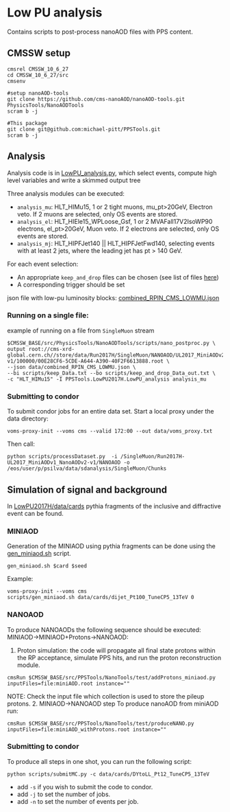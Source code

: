 # Low PU analysis

Contains scripts to post-process nanoAOD files with PPS content.

## CMSSW setup
```
cmsrel CMSSW_10_6_27
cd CMSSW_10_6_27/src
cmsenv

#setup nanoAOD-tools
git clone https://github.com/cms-nanoAOD/nanoAOD-tools.git PhysicsTools/NanoAODTools
scram b -j

#This package
git clone git@github.com:michael-pitt/PPSTools.git
scram b -j
```

## Analysis

Analysis code is in [LowPU_analysis.py](https://github.com/michael-pitt/PPSTools/blob/main/LowPU2017H/python/LowPU_analysis.py), which select events, compute high level variables and write a skimmed output tree

Three analysis modules can be executed:
- `analysis_mu`: HLT_HIMu15, 1 or 2 tight muons, mu_pt>20GeV, Electron veto. If 2 muons are selected, only OS events are stored.
- `analysis_el`: HLT_HIEle15_WPLoose_Gsf, 1 or 2 MVAFall17V2IsoWP90 electrons, el_pt>20GeV, Muon veto. If 2 electrons are selected, only OS events are stored.
- `analysis_mj`: HLT_HIPFJet140 || HLT_HIPFJetFwd140, selecting events with at least 2 jets, where the leading jet has pt > 140 GeV.

For each event selection:
- An appropriate `keep_and_drop` files can be chosen (see list of files [here](https://github.com/michael-pitt/PPSTools/tree/main/LowPU2017H/scripts))
- A corresponding trigger should be set

json file with low-pu luminosity blocks: [combined_RPIN_CMS_LOWMU.json](https://github.com/michael-pitt/PPSTools/blob/main/LowPU2017H/data/combined_RPIN_CMS_LOWMU.json)

### Running on a single file:

example of running on a file from `SingleMuon` stream
```
$CMSSW_BASE/src/PhysicsTools/NanoAODTools/scripts/nano_postproc.py \
output root://cms-xrd-global.cern.ch//store/data/Run2017H/SingleMuon/NANOAOD/UL2017_MiniAODv2_NanoAODv9-v1/100000/00E28CF6-5CDE-A644-A390-40F2F6613888.root \
--json data/combined_RPIN_CMS_LOWMU.json \
--bi scripts/keep_Data.txt --bo scripts/keep_and_drop_Data_out.txt \
-c "HLT_HIMu15" -I PPSTools.LowPU2017H.LowPU_analysis analysis_mu
```

### Submitting to condor

To submit condor jobs for an entire data set.
Start a local proxy under the data directory:

```
voms-proxy-init --voms cms --valid 172:00 --out data/voms_proxy.txt
```

Then call:

```
python scripts/processDataset.py  -i /SingleMuon/Run2017H-UL2017_MiniAODv1_NanoAODv2-v1/NANOAOD -o /eos/user/p/psilva/data/sdanalysis/SingleMuon/Chunks
```

## Simulation of signal and background

In [LowPU2017H/data/cards](https://github.com/michael-pitt/PPSTools/blob/main/LowPU2017H/data/cards) pythia fragments of the inclusive and diffractive event can be found. 

### MINIAOD

Generation of the MINIAOD using pythia fragments can be done using the [gen_miniaod.sh](https://github.com/michael-pitt/PPSTools/blob/main/LowPU2017H/scripts/gen_miniaod.sh) script.
```
gen_miniaod.sh $card $seed
```
Example:
```
voms-proxy-init --voms cms
scripts/gen_miniaod.sh data/cards/dijet_Pt100_TuneCP5_13TeV 0
```
### NANOAOD
To produce NANOAODs the following sequence should be executed: MINIAOD->MINIAOD+Protons->NANOAOD:

   1. Proton simulation: the code will propagate all final state protons within the RP acceptance, simulate PPS hits, and run the proton reconstruction module.
```
cmsRun $CMSSW_BASE/src/PPSTools/NanoTools/test/addProtons_miniaod.py inputFiles=file:miniAOD.root instance=""
```
NOTE: Check the input file which collection is used to store the pileup protons.
   2. MINIAOD->NANOAOD step
To produce nanoAOD from miniAOD run:
```
cmsRun $CMSSW_BASE/src/PPSTools/NanoTools/test/produceNANO.py inputFiles=file:miniAOD_withProtons.root instance=""
```
### Submitting to condor
To produce all steps in one shot, you can run the following script:
```
python scripts/submitMC.py -c data/cards/DYtoLL_Pt12_TuneCP5_13TeV
```
   - add `-s` if you wish to submit the code to condor.
   - add `-j` to set the number of jobs.
   - add `-n` to set the number of events per job.
